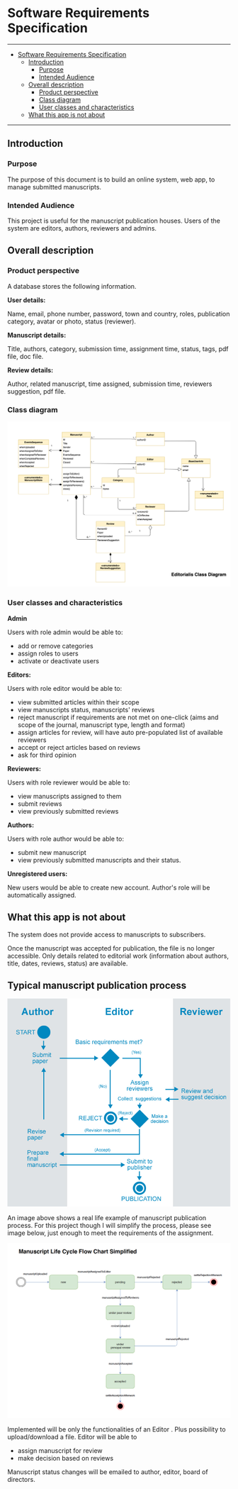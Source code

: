 
# Software Requirements Specification

---

<!-- TOC depthFrom:1 depthTo:6 withLinks:1 updateOnSave:1 orderedList:0 -->

- [Software Requirements Specification](#software-requirements-specification)
	- [Introduction](#introduction)
		- [Purpose](#purpose)
		- [Intended Audience](#intended-audience)
	- [Overall description](#overall-description)
		- [Product perspective](#product-perspective)
		- [Class diagram](#class-diagram)
		- [User classes and characteristics](#user-classes-and-characteristics)
	- [What this app is not about](#what-this-app-is-not-about)

<!-- /TOC -->
---

## Introduction

### Purpose

The purpose of this document is to build an online system, web app, to manage submitted manuscripts.

### Intended Audience

This project is useful for the manuscript publication houses. Users of the system are editors, authors, reviewers and admins.

## Overall description

### Product perspective

A database stores the following information.

**User details:**

Name, email, phone number, password, town and country, roles, publication category, avatar or photo, status (reviewer).

**Manuscript details:**

Title, authors, category, submission time, assignment time, status, tags, pdf file, doc file.

**Review details:**

Author, related manuscript, time assigned, submission time, reviewers suggestion, pdf file.

### Class diagram

![class diagram](classDiagram.png)

### User classes and characteristics

**Admin**

Users with role admin would be able to:

- add or remove categories
- assign roles to users
- activate or deactivate users

**Editors:**

Users with role editor would be able to:

- view submitted articles within their scope
- view manuscripts status, manuscripts&#39; reviews
- reject manuscript if requirements are not met on one-click (aims and scope of the journal, manuscript type, length and format)
- assign articles for review, will have auto pre-populated list of available reviewers
- accept or reject articles based on reviews
- ask for third opinion

**Reviewers:**

Users with role reviewer would be able to:

- view manuscripts assigned to them
- submit reviews
- view previously submitted reviews

**Authors:**

Users with role author would be able to:

- submit new manuscript
- view previously submitted manuscripts and their status.

**Unregistered users:**

New users would be able to create new account. Author's role will be automatically assigned.

## What this app is not about

The system does not provide access to manuscripts to subscribers.

Once the manuscript was accepted for publication, the file is no longer accessible. Only details related to editorial work (information about authors, title, dates, reviews, status) are available.

## Typical manuscript publication process    


![manuscript publication process](manuscriptFlow.jpg)

An image above shows a real life example of manuscript publication process.
For this project though I will simplify the process, please see image below, just enough to meet the requirements of the assignment.

![simplified chart](FlowChartSimplified.png)

 Implemented will be only the functionalities of an Editor . Plus possibility to upload/download a file.
 Editor will be able to
 - assign manuscript for review
 - make decision based on reviews  

Manuscript status changes will be emailed to author, editor, board of directors.
